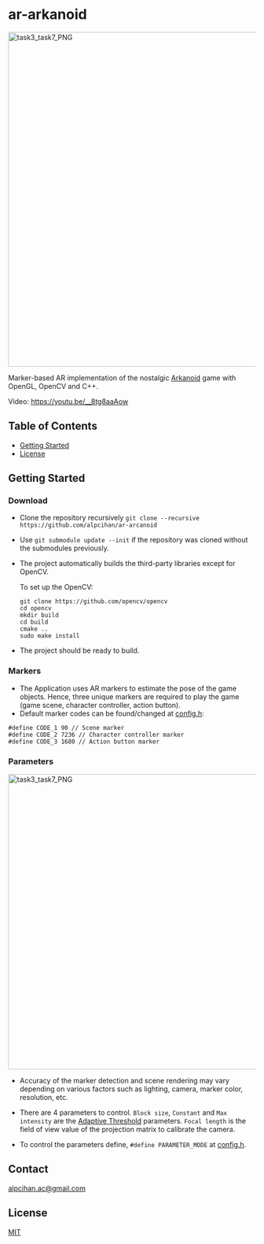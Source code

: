# ar-arkanoid

<img width="680" alt="task3_task7_PNG" src="https://user-images.githubusercontent.com/37274614/179298434-02b56a55-1340-4f03-b65f-9db5c14db26b.png">

Marker-based AR implementation of the nostalgic [Arkanoid](https://en.wikipedia.org/wiki/Arkanoid) game with OpenGL, OpenCV and C++.

Video: https://youtu.be/__8tg8aaAow

## Table of Contents

* [Getting Started](#getting-started)
* [License](#license)

## Getting Started
### Download
- Clone the repository recursively `git clone --recursive https://github.com/alpcihan/ar-arcanoid`
- Use `git submodule update --init` if the repository was cloned without the submodules previously.
- The project automatically builds the third-party libraries except for OpenCV. 

  To set up the OpenCV:
  
  ```
  git clone https://github.com/opencv/opencv
  cd opencv
  mkdir build
  cd build
  cmake ..
  sudo make install
  ```
- The project should be ready to build.
### Markers
- The Application uses AR markers to estimate the pose of the game objects. Hence, three unique markers are required to play the game (game scene, character controller, action button).
- Default marker codes can be found/changed at [config.h](./src/config/config.h):
```
#define CODE_1 90 // Scene marker
#define CODE_2 7236 // Character controller marker
#define CODE_3 1680 // Action button marker
```
### Parameters
<img width="600" alt="task3_task7_PNG" src="https://user-images.githubusercontent.com/37274614/179316592-74a924f4-9d3f-4bf9-8878-24385471f77c.png">

- Accuracy of the marker detection and scene rendering may vary depending on various factors such as lighting, camera, marker color, resolution, etc.
- There are 4 parameters to control. `Block size`, `Constant` and `Max intensity` are the [Adaptive Threshold](https://docs.opencv.org/4.x/d7/d1b/group__imgproc__misc.html#ga72b913f352e4a1b1b397736707afcde3) parameters. 
  `Focal length` is the field of view value of the projection matrix to calibrate the camera. 
  
- To control the parameters define, ```#define PARAMETER_MODE``` at [config.h](./src/config/config.h).

## Contact

alpcihan.ac@gmail.com

## License

[MIT](./LICENSE)